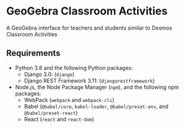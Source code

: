 # GeoGebra Classroom Activities

A GeoGebra interface for teachers and students similar to Desmos Classroom Activities

## Requirements

- Python 3.8 and the following Python packages:
  - Django 3.0: (`django`)
  - Django REST Framework 3.11: (`djangorestframework`)
- Node.js, the Node Package Manager (`npm`), and the following npm packages:
  - WebPack (`webpack` and `webpack-cli`)
  - Babel (`@babel/core`, `babel-loader`, `@babel/preset-env`, and
    `@babel/preset-react`)
  - React (`react` and `react-dom`)
